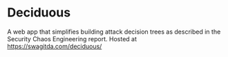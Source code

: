 # Deciduous
A web app that simplifies building attack decision trees as described in the Security Chaos Engineering report. Hosted at https://swagitda.com/deciduous/

